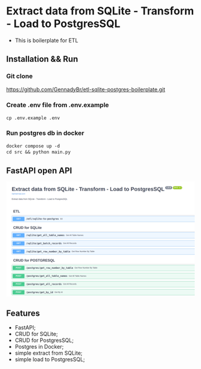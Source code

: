 # Extract data from SQLite - Transform - Load to PostgresSQL

* This is boilerplate for ETL

## Installation && Run
### Git clone
https://github.com/GennadyBr/etl-sqlite-postgres-boilerplate.git


### Create .env file from .env.example
```
cp .env.example .env
```


### Run postgres db in docker
```
docker compose up -d
cd src && python main.py
```

## FastAPI open API
![image1.png](src%2Fimage%2Fimage1.png)

## Features
- FastAPI;
- CRUD for SQLite;
- CRUD for PostgresSQL;
- Postgres in Docker;
- simple extract from SQLite;
- simple load to PostgresSQL;